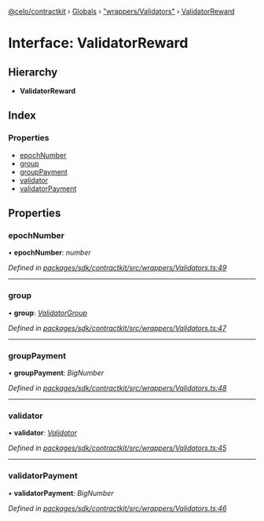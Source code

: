 [@celo/contractkit](../README.md) › [Globals](../globals.md) › ["wrappers/Validators"](../modules/_wrappers_validators_.md) › [ValidatorReward](_wrappers_validators_.validatorreward.md)

# Interface: ValidatorReward

## Hierarchy

* **ValidatorReward**

## Index

### Properties

* [epochNumber](_wrappers_validators_.validatorreward.md#epochnumber)
* [group](_wrappers_validators_.validatorreward.md#group)
* [groupPayment](_wrappers_validators_.validatorreward.md#grouppayment)
* [validator](_wrappers_validators_.validatorreward.md#validator)
* [validatorPayment](_wrappers_validators_.validatorreward.md#validatorpayment)

## Properties

###  epochNumber

• **epochNumber**: *number*

*Defined in [packages/sdk/contractkit/src/wrappers/Validators.ts:49](https://github.com/celo-org/celo-monorepo/blob/master/packages/sdk/contractkit/src/wrappers/Validators.ts#L49)*

___

###  group

• **group**: *[ValidatorGroup](_wrappers_validators_.validatorgroup.md)*

*Defined in [packages/sdk/contractkit/src/wrappers/Validators.ts:47](https://github.com/celo-org/celo-monorepo/blob/master/packages/sdk/contractkit/src/wrappers/Validators.ts#L47)*

___

###  groupPayment

• **groupPayment**: *BigNumber*

*Defined in [packages/sdk/contractkit/src/wrappers/Validators.ts:48](https://github.com/celo-org/celo-monorepo/blob/master/packages/sdk/contractkit/src/wrappers/Validators.ts#L48)*

___

###  validator

• **validator**: *[Validator](_wrappers_validators_.validator.md)*

*Defined in [packages/sdk/contractkit/src/wrappers/Validators.ts:45](https://github.com/celo-org/celo-monorepo/blob/master/packages/sdk/contractkit/src/wrappers/Validators.ts#L45)*

___

###  validatorPayment

• **validatorPayment**: *BigNumber*

*Defined in [packages/sdk/contractkit/src/wrappers/Validators.ts:46](https://github.com/celo-org/celo-monorepo/blob/master/packages/sdk/contractkit/src/wrappers/Validators.ts#L46)*
